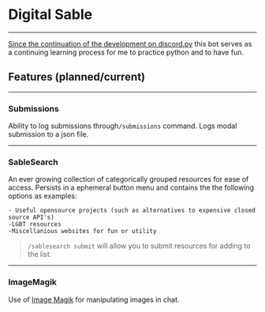 # Digital Sable
---

[Since the continuation of the development on discord.py](https://gist.github.com/Rapptz/c4324f17a80c94776832430007ad40e6) this bot serves as a continuing learning process for me to practice python and to have fun.





## Features (planned/current)
---
### Submissions

Ability to log submissions through`/submissions` command. Logs modal submission to a json file.

---
### SableSearch


An ever growing collection of categorically grouped resources for ease of access. Persists in a ephemeral button menu and contains the the following options as examples:
  ```
  - Useful opensource projects (such as alternatives to expensive closed source API's)
  -LGBT resources
  -Miscellanious websites for fun or utility
  ```
  > `/sablesearch submit` will allow you to submit resources for adding to the list.

---

### ImageMagik

Use of [Image Magik](https://imagemagick.org/) for manipulating images in chat.
